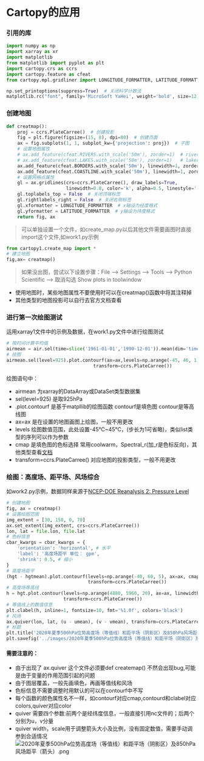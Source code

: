 # Cartopy的应用

### 引用的库
```python
import numpy as np
import xarray as xr
import matplotlib
from matplotlib import pyplot as plt
import cartopy.crs as ccrs
import cartopy.feature as cfeat
from cartopy.mpl.gridliner import LONGITUDE_FORMATTER, LATITUDE_FORMATTER

np.set_printoptions(suppress=True)  # 关闭科学计数法
matplotlib.rc("font", family='MicroSoft YaHei', weight='bold', size=12)  # 设置中文
```

### 创建地图
```python
def creatmap():
    proj = ccrs.PlateCarree()  # 创建投影
    fig = plt.figure(figsize=(15, 8), dpi=80)  # 创建页面
    ax = fig.subplots(1, 1, subplot_kw={'projection': proj})  # 子图
    # 设置地图属性 
    # ax.add_feature(cfeat.RIVERS.with_scale('50m'), zorder=1)  # rivers
    # ax.add_feature(cfeat.LAKES.with_scale('50m'), zorder=1)   # lakers
    ax.add_feature(cfeat.BORDERS.with_scale('50m'), linewidth=1, zorder=1)  # 国界
    ax.add_feature(cfeat.COASTLINE.with_scale('50m'), linewidth=1, zorder=1)  # 海岸线
    # 设置网格点属性
    gl = ax.gridlines(crs=ccrs.PlateCarree(), draw_labels=True,
                      linewidth=0.8, color='k', alpha=0.5, linestyle='--')
    gl.toplabels_top = False  # 关闭顶端标签
    gl.rightlabels_right = False  # 关闭右侧标签
    gl.xformatter = LONGITUDE_FORMATTER  # x轴设为经度格式
    gl.yformatter = LATITUDE_FORMATTER  # y轴设为纬度格式
    return fig, ax
```
> 可以单独设置一个文件，如create_map.py以后其他文件需要画图时直接import这个文件,如work1.py示例
```python
from cartopy1.create_map import *
# 建立地图
fig,ax= creatmap()
```
> 如果没出图，尝试以下设置步骤：File ——> Settings ——> Tools ——> Python Scientific ——> 取消勾选 Show plots in toolwindow

- 使用地图时，某些地图属性不要使用时可以在creatmap()函数中将其注释掉
- 其他类型的地图投影可以自行去官方文档查看
### 进行第一次绘图测试
运用xarray1文件中的示例及数据，在work1.py文件中进行绘图测试
```python
# 按时间计算平均值
airmean = air.sel(time=slice('1961-01-01','1990-12-01')).mean(dim='time')
# 绘图
airmean.sel(level=925).plot.contourf(ax=ax,levels=np.arange(-45, 46, 1),cmap='coolwarm',#Spectral_r
                                transform=ccrs.PlateCarree())
```

绘图语句中：

- airmean 为xarray的DataArray或DataSet类型数据集
- sel(level=925) 是取925hPa
- .plot.contourf 是基于matpllib的绘图函数 contourf是填色图 contour是等高线图
- ax=ax 是在设置的地图画图上绘图，一般不用更改
- levels 绘图数值范围，此处设置-45℃~45℃，(步长为1可省略)，类似list类型的序列可以作为参数
- cmap 是填色图的色标选择 常用coolwarm，Spectral_r(加_r是色标反向)，其他类型查看[文档](https://matplotlib.org/2.0.2/users/colormaps.html)
- transform=ccrs.PlateCarree() 对应地图的投影类型，一般不用更改

### 绘图：高度场、距平场、风场综合
如work2.py示例，数据同样来源于[NCEP-DOE Reanalysis 2: Pressure Level](https://psl.noaa.gov/data/gridded/data.ncep.reanalysis2.pressure.html)
```python
# 创建地图
fig, ax = creatmap()
# 设置绘图范围
img_extent = [30, 150, 0, 70]
ax.set_extent(img_extent, crs=ccrs.PlateCarree())
lon, lat = file.lon, file.lat
# 色标信息
cbar_kwargs = cbar_kwargs = {
    'orientation': 'horizontal', # 水平
    'label': '高度场距平 单位： gpm',
    'shrink': 0.5, # 缩小
}
# 高度场距平
(hgt - hgtmean).plot.contourf(levels=np.arange(-40, 60, 5), ax=ax, cmap='coolwarm', cbar_kwargs=cbar_kwargs,
                              transform=ccrs.PlateCarree())
# 高度场等高线
h = hgt.plot.contour(levels=np.arange(4880, 5960, 20), ax=ax, linewidths=1.2, colors='black',
                     transform=ccrs.PlateCarree())
# 等值线上的数值信息
plt.clabel(h, inline=1, fontsize=10, fmt='%1.0f', colors='black')
# 风场
ax.quiver(lon, lat, (u - umean), (v - vmean), transform=ccrs.PlateCarree(), width=0.0025, scale=200, color='g')
# 标题
plt.title('2020年夏季500hPa位势高度场（等值线）和距平场（阴影区）及850hPa风场距平（箭头）')
plt.savefig('../images/2020年夏季500hPa位势高度场（等值线）和距平场（阴影区）及850hPa风场距平（箭头）.png')
```
#### 需要注意的：
- 由于出现了 ax.quiver 这个文件必须要def createmap() 不然会出现bug,可能是由于变量的作用范围引起的问题
- 由于图层覆盖，一般先画填色，再画等值线和风场
- 色标信息不需要调整时用默认的可以在contourf中不写
- 每个函数的颜色属性名不一样，如contourf对应cmap,contourd和clabel对应colors,quiver对应color
- quiver 需要四个参数:前两个是经纬度信息，一般直接引用nc文件的；后两个分别为u，v分量
- quiver width，scale用于调整箭头大小及比例，没有固定数值，需要手动调参到合适情况
![2020年夏季500hPa位势高度场（等值线）和距平场（阴影区）及850hPa风场距平（箭头）.png](D:\mywork\MeteorologicalPy\images\2020年夏季500hPa位势高度场（等值线）和距平场（阴影区）及850hPa风场距平（箭头）.png)